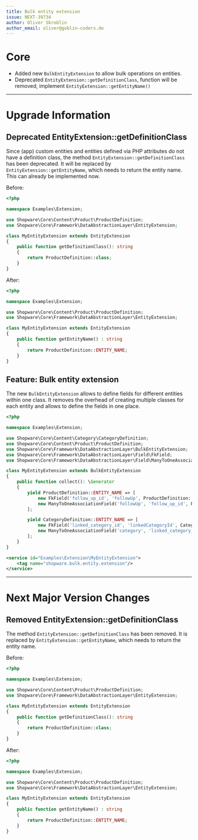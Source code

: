 ```yaml
---
title: Bulk entity extension
issue: NEXT-39734
author: Oliver Skroblin
author_email: oliver@goblin-coders.de
---
```


# Core
* Added new `BulkEntityExtension` to allow bulk operations on entities.
* Deprecated `EntityExtension::getDefinitionClass`, function will be removed, implement `EntityExtension::getEntityName()`

___
# Upgrade Information
## Deprecated EntityExtension::getDefinitionClass
Since (app) custom entities and entities defined via PHP attributes do not have a definition class, the method `EntityExtension::getDefinitionClass` has been deprecated. 
It will be replaced by `EntityExtension::getEntityName`, which needs to return the entity name. This can already be implemented now.

Before:

```php
<?php

namespace Examples\Extension;

use Shopware\Core\Content\Product\ProductDefinition;
use Shopware\Core\Framework\DataAbstractionLayer\EntityExtension;

class MyEntityExtension extends EntityExtension
{
    public function getDefinitionClass(): string
    { 
        return ProductDefinition::class;
    }
}
```

After:

```php
<?php

namespace Examples\Extension;

use Shopware\Core\Content\Product\ProductDefinition;
use Shopware\Core\Framework\DataAbstractionLayer\EntityExtension;

class MyEntityExtension extends EntityExtension
{
    public function getEntityName() : string
    {
        return ProductDefinition::ENTITY_NAME;
    }
}
```

## Feature: Bulk entity extension
The new `BulkEntityExtension` allows to define fields for different entities within one class. It removes the overhead of creating multiple classes for each entity and allows to define the fields in one place.

```php
<?php

namespace Examples\Extension;

use Shopware\Core\Content\Category\CategoryDefinition;
use Shopware\Core\Content\Product\ProductDefinition;
use Shopware\Core\Framework\DataAbstractionLayer\BulkEntityExtension;
use Shopware\Core\Framework\DataAbstractionLayer\Field\FkField;
use Shopware\Core\Framework\DataAbstractionLayer\Field\ManyToOneAssociationField;

class MyEntityExtension extends BulkEntityExtension
{
    public function collect(): \Generator
    {
        yield ProductDefinition::ENTITY_NAME => [
            new FkField('follow_up_id', 'followUp', ProductDefinition::class),
            new ManyToOneAssociationField('followUp', 'follow_up_id', ProductDefinition::class, 'id')
        ];

        yield CategoryDefinition::ENTITY_NAME => [
            new FkField('linked_category_id', 'linkedCategoryId', CategoryDefinition::class),
            new ManyToOneAssociationField('category', 'linked_category_id', CategoryDefinition::class, 'id')
        ];
    }
}
```

```xml
<service id="Examples\Extension\MyEntityExtension">
    <tag name="shopware.bulk.entity.extension"/>
</service>
```
___
# Next Major Version Changes

## Removed EntityExtension::getDefinitionClass 
The method `EntityExtension::getDefinitionClass` has been removed. It is replaced by `EntityExtension::getEntityName`, which needs to return the entity name.

Before:

```php
<?php

namespace Examples\Extension;

use Shopware\Core\Content\Product\ProductDefinition;
use Shopware\Core\Framework\DataAbstractionLayer\EntityExtension;

class MyEntityExtension extends EntityExtension
{
    public function getDefinitionClass(): string
    { 
        return ProductDefinition::class;
    }
}
```

After:

```php
<?php

namespace Examples\Extension;

use Shopware\Core\Content\Product\ProductDefinition;
use Shopware\Core\Framework\DataAbstractionLayer\EntityExtension;

class MyEntityExtension extends EntityExtension
{
    public function getEntityName() : string
    {
        return ProductDefinition::ENTITY_NAME;
    }
}
```
